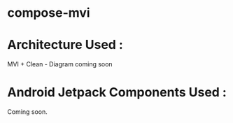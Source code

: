 # compose-mvi

# Architecture Used :
MVI + Clean - Diagram coming soon

# Android Jetpack Components Used :
Coming soon.
